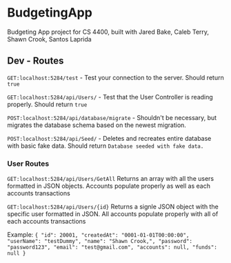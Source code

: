 # BudgetingApp
Budgeting App project for CS 4400, built with Jared Bake, Caleb Terry, Shawn Crook, Santos Laprida













## Dev - Routes
`GET:localhost:5284/test` - Test your connection to the server. Should return `true`

`GET:localhost:5284/api/Users/` - Test that the User Controller is reading properly. Should return `true`

`POST:localhost:5284/api/database/migrate` - Shouldn't be necessary, but migrates the database schema based on the newest migration. 

`POST:localhost:5284/api/Seed/` - Deletes and recreates entire database with basic fake data. Should return `Database seeded with fake data.`


### User Routes
`GET:localhost:5284/api/Users/GetAll` 
Returns an array with all the users formatted in JSON objects. Accounts populate properly as well as each accounts transactions

`GET:localhost:5284/api/Users/{id}`
Returns a signle JSON object with the specific user formatted in JSON. All accounts populate properly with all of each accounts transactions

Example: 
`{
	"id": 20001,
	"createdAt": "0001-01-01T00:00:00",
	"userName": "testDummy",
	"name": "Shawn Crook,",
	"password": "password123",
	"email": "test@gmail.com",
	"accounts": null,
	"funds": null
}`


